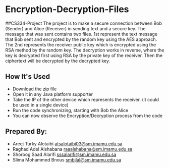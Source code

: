 # Encryption-Decryption-Files
##CS334-Project
The project is to make a secure connection between Bob (Sender) and Alice (Receiver) in sending text and a secure key.
The message that was sent contains two files. 1st represent the text message that Bob sent and encrypted by the random key using the AES approach. 
The 2nd represents the receiver public key which is encrypted using the RSA method by the random key.
The decryption works in reverse, where the key is decrypted first using RSA by the private key of the receiver. Then the ciphertext will be decrypted by the decrypted key.
## How It's Used
- Download the zip file
- Open it in any Java platform supporter
- Take the IP of the other device which represents the receiver. (it could be used in a single device)
- Run the code synchronizing, starting with Bob the Alice
- You can now observe the Encryption/Decryption process from the code

## Prepared By:
- Areej Turky Alotaibi              atsalotaibi03@sm.imamu.edu.sa
- Raghad Adel Alshabana         raaalshabana@sm.imamu.edu.sa
- Shoroog Saad Alarifi              sssalarifi@sm.imamu.edu.sa
- Slima Mohammed Bnous	  smbjlal@sm.imamu.edu.sa
